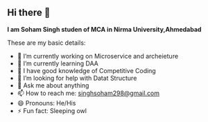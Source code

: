 ## Hi there 👋

**I am Soham Singh studen of MCA in Nirma University,Ahmedabad**

These are my basic details:

- 🔭 I’m currently working on Microservice and  archeieture
- 🌱 I’m currently learning DAA
- 👯  I have good knowledge of Competitive Coding
- 🤔 I’m looking for help with Datat Structure
- 💬 Ask me about anything
- 📫 How to reach me: singhsoham298@gmail.com
- 😄 Pronouns: He/His
- ⚡ Fun fact: Sleeping owl

